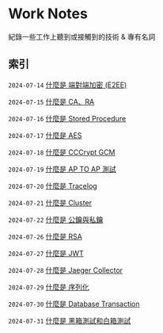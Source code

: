 # Work Notes

紀錄一些工作上聽到或接觸到的技術 & 專有名詞

## 索引

`2024-07-14` [什麼是 端對端加密 (E2EE)](https://github.com/Charmying/Work-Notes/issues/1)  

`2024-07-15` [什麼是 CA、RA](https://github.com/Charmying/Work-Notes/issues/2)  

`2024-07-16` [什麼是 Stored Procedure](https://github.com/Charmying/Work-Notes/issues/3)  

`2024-07-17` [什麼是 AES](https://github.com/Charmying/Work-Notes/issues/4)  

`2024-07-18` [什麼是 CCCrypt GCM](https://github.com/Charmying/Work-Notes/issues/5)  

`2024-07-19` [什麼是 AP TO AP 測試](https://github.com/Charmying/Work-Notes/issues/6)  

`2024-07-20` [什麼是 Tracelog](https://github.com/Charmying/Work-Notes/issues/7)  

`2024-07-21` [什麼是 Cluster](https://github.com/Charmying/Work-Notes/issues/8)  

`2024-07-22` [什麼是 公鑰與私鑰](https://github.com/Charmying/Work-Notes/issues/9)  

`2024-07-26` [什麼是 RSA](https://github.com/Charmying/Work-Notes/issues/10)  

`2024-07-27` [什麼是 JWT](https://github.com/Charmying/Work-Notes/issues/11)  

`2024-07-28` [什麼是 Jaeger Collector](https://github.com/Charmying/Work-Notes/issues/12)  

`2024-07-29` [什麼是 序列化](https://github.com/Charmying/Work-Notes/issues/13)  

`2024-07-30` [什麼是 Database Transaction](https://github.com/Charmying/Work-Notes/issues/14)  

`2024-07-31` [什麼是 黑箱測試和白箱測試](https://github.com/Charmying/Work-Notes/issues/15)  
